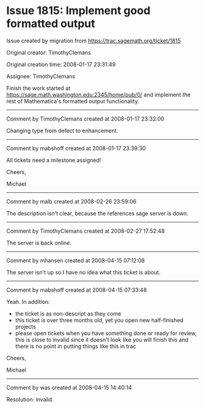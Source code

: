 # Issue 1815: Implement good formatted output

Issue created by migration from https://trac.sagemath.org/ticket/1815

Original creator: TimothyClemans

Original creation time: 2008-01-17 23:31:49

Assignee: TimothyClemans

Finish the work started at https://sage.math.washington.edu:2345/home/pub/0/ and implement the rest of Mathematica's formatted output functionality.


---

Comment by TimothyClemans created at 2008-01-17 23:32:00

Changing type from defect to enhancement.


---

Comment by mabshoff created at 2008-01-17 23:39:30

All tickets need a milestone assigned!

Cheers,

Michael


---

Comment by malb created at 2008-02-26 23:59:06

The description isn't clear, because the references sage server is down.


---

Comment by TimothyClemans created at 2008-02-27 17:52:48

The server is back online.


---

Comment by mhansen created at 2008-04-15 07:12:08

The server isn't up so I have no idea what this ticket is about.


---

Comment by mabshoff created at 2008-04-15 07:33:48

Yeah. In addition:

 * the ticket is as non-descript as they come 
 * this ticket is over three months old, yet you open new half-finished projects
 * please open tickets when you have something done or ready for review, this is close to invalid since it doesn't look like you will finish this and there is no point in putting things like this in trac

Cheers,

Michael


---

Comment by was created at 2008-04-15 14:40:14

Resolution: invalid
